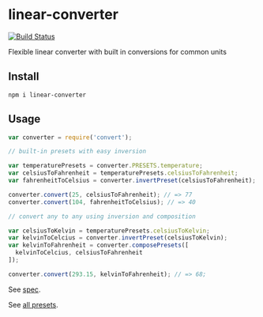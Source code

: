 # linear-converter

[![Build Status](https://travis-ci.org/javiercejudo/linear-converter.svg)](https://travis-ci.org/javiercejudo/linear-converter)

Flexible linear converter with built in conversions for common units

## Install

    npm i linear-converter

## Usage

```js
var converter = require('convert');

// built-in presets with easy inversion

var temperaturePresets = converter.PRESETS.temperature;
var celsiusToFahrenheit = temperaturePresets.celsiusToFahrenheit;
var fahrenheitToCelsius = converter.invertPreset(celsiusToFahrenheit);

converter.convert(25, celsiusToFahrenheit); // => 77
converter.convert(104, fahrenheitToCelsius); // => 40

// convert any to any using inversion and composition

var celsiusToKelvin = temperaturePresets.celsiusToKelvin;
var kelvinToCelcius = converter.invertPreset(celsiusToKelvin);
var kelvinToFahrenheit = converter.composePresets([
  kelvinToCelcius, celsiusToFahrenheit
]);

converter.convert(293.15, kelvinToFahrenheit); // => 68;
```

See [spec](test/spec.js).

See [all presets](src/presets.json).
